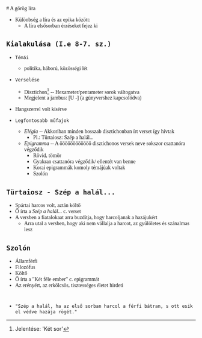 <span style="font-family:'cascadia code'">
# A görög líra

- Különbség a líra és az epika között:
  - A líra elsősorban érzéseket fejez ki

## `Kialakulása (I.e 8-7. sz.)`

- `Témái`
  - politika, háború, közösségi lét

- `Verselése`
  - Disztichon[^1] -- Hexameter/pentameter sorok váltogatva
  - Megjelent a jambus: [U -] (a gúnyvershez kapcsolódva)


- Hangszerrel volt kísérve

- `Legfontosabb műfajok`
  - _Elégia_ -- Akkoriban minden hosszab disztichonban írt verset így hívtak
    - Pl.: Türtaiosz: Szép a halál...
  - _Epigramma_ -- A öööööööööööö disztichonos versek neve sokszor csattanóra végződik
    - Rövid, tömör
    - Gyakran csattanóra végződik/ ellentét van benne
    - Korai epigrammák komoly témájúak voltak
    - Szolón

## `Türtaiosz - Szép a halál...`
  - Spártai harcos volt, aztán költő
  - Ő írta a _Szép a halál..._ c. verset
  - A versben a fiatalokaat arra buzdítja, hogy harcoljanak a hazájukért
    - Arra utal a versben, hogy aki nem vállalja a harcot, az gyűlöletes és szánalmas lesz

## `Szolón`
  - Államférfi
  - Filozófus
  - Költő
  - Ő írta a "Két féle ember" c. epigrammát
  - Az erényért, az erkölcsös, tisztességes életet hirdeti
 
#
  - ```"Szép a halál, ha az első sorban harcol a férfi bátran, s ott esik el védve hazája rögét."``` 

[^1]: Jelentése: 'Két sor'


</span>
